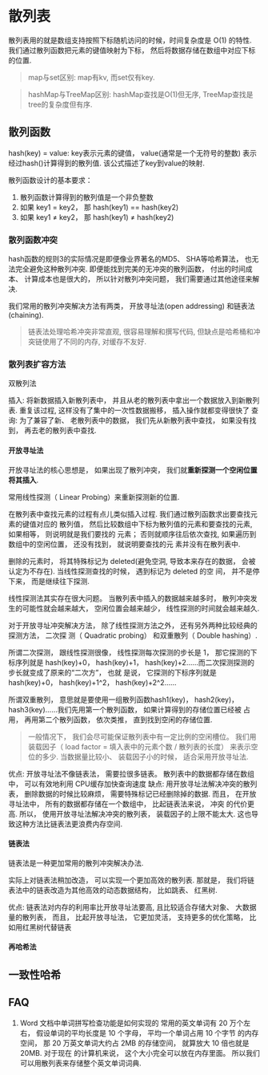 # 散列表
散列表用的就是数组支持按照下标随机访问的时候，时间复杂度是 O(1) 的特性.
我们通过散列函数把元素的键值映射为下标， 然后将数据存储在数组中对应下标的位置.

> map与set区别: map有kv, 而set仅有key.

> hashMap与TreeMap区别: hashMap查找是O(1)但无序, TreeMap查找是tree的复杂度但有序.

## 散列函数
hash(key) = value: key表示元素的键值， value(通常是一个无符号的整数) 表示经过hash()计算得到的散列值. 该公式描述了key到value的映射.

散列函数设计的基本要求：
1. 散列函数计算得到的散列值是一个非负整数
2. 如果 key1 = key2， 那 hash(key1) == hash(key2)
3. 如果 key1 ≠ key2， 那 hash(key1) ≠ hash(key2)

### 散列函数冲突
hash函数的规则3的实际情况是即便像业界著名的MD5、 SHA等哈希算法， 也无法完全避免这种散列冲突. 即便能找到完美的无冲突的散列函数， 付出的时间成本、 计算成本也是很大的， 所以针对散列冲突问题， 我们需要通过其他途径来解决.

我们常用的散列冲突解决方法有两类， 开放寻址法(open addressing) 和链表法(chaining).

> 链表法处理哈希冲突非常直观, 很容易理解和撰写代码, 但缺点是哈希桶和冲突链使用了不同的内存, 对缓存不友好.

### 散列表扩容方法
双散列法

插入: 将新数据插入新散列表中， 并且从老的散列表中拿出一个数据放入到新散列表. 重复该过程, 这样没有了集中的一次性数据搬移， 插入操作就都变得很快了
查询: 为了兼容了新、 老散列表中的数据， 我们先从新散列表中查找， 如果没有找到， 再去老的散列表中查找.

#### 开放寻址法
开放寻址法的核心思想是， 如果出现了散列冲突， 我们就**重新探测一个空闲位置将其插入**.

常用线性探测（ Linear Probing）来重新探测新的位置.

在散列表中查找元素的过程有点儿类似插入过程. 我们通过散列函数求出要查找元素的键值对应的
散列值， 然后比较数组中下标为散列值的元素和要查找的元素, 如果相等， 则说明就是我们要找的
元素； 否则就顺序往后依次查找, 如果遍历到数组中的空闲位置， 还没有找到， 就说明要查找的元
素并没有在散列表中.

删除的元素时， 将其特殊标记为 deleted(避免空洞, 导致本来存在的数据， 会被认定为不存在). 当线性探测查找的时候， 遇到标记为 deleted 的空
间， 并不是停下来， 而是继续往下探测.

线性探测法其实存在很大问题。 当散列表中插入的数据越来越多时， 散列冲突发生的可能性就会越来越大， 空闲位置会越来越少， 线性探测的时间就会越来越久.

对于开放寻址冲突解决方法， 除了线性探测方法之外， 还有另外两种比较经典的探测方法， 二次探
测（ Quadratic probing） 和双重散列（ Double hashing）.

所谓二次探测， 跟线性探测很像， 线性探测每次探测的步长是 1， 那它探测的下标序列就是
hash(key)+0， hash(key)+1， hash(key)+2……而二次探测探测的步长就变成了原来的“二次方”， 也就
是说， 它探测的下标序列就是 hash(key)+0， hash(key)+1^2， hash(key)+2^2……

所谓双重散列， 意思就是要使用一组散列函数hash1(key)， hash2(key)， hash3(key)……我们先用第一个散列函数， 如果计算得到的存储位置已经被
占用， 再用第二个散列函数， 依次类推， 直到找到空闲的存储位置.

> 一般情况下， 我们会尽可能保证散列表中有一定比例的空闲槽位。 我们用装载因子（ load factor = 填入表中的元素个数 / 散列表的长度） 来表示空位的多少.
> 当数据量比较小、 装载因子小的时候， 适合采用开放寻址法.

优点: 开放寻址法不像链表法， 需要拉很多链表。 散列表中的数据都存储在数组中， 可以有效地利用 CPU缓存加快查询速度
缺点: 用开放寻址法解决冲突的散列表， 删除数据的时候比较麻烦， 需要特殊标记已经删除掉的数据. 而且， 在开放寻址法中， 所有的数据都存储在一个数组中， 比起链表法来说， 冲突
的代价更高. 所以， 使用开放寻址法解决冲突的散列表， 装载因子的上限不能太大. 这也导致这种方法比链表法更浪费内存空间.


#### 链表法
链表法是一种更加常用的散列冲突解决办法.

实际上对链表法稍加改造， 可以实现一个更加高效的散列表. 那就是， 我们将链表法中的链表改造为其他高效的动态数据结构， 比如跳表、 红黑树.

优点: 链表法对内存的利用率比开放寻址法要高, 且比较适合存储大对象、 大数据量的散列表， 而且， 比起开放寻址法， 它更加灵活， 支持更多的优化策略， 比如用红黑树代替链表

#### 再哈希法

## 一致性哈希

## FAQ
1. Word 文档中单词拼写检查功能是如何实现的
常用的英文单词有 20 万个左右， 假设单词的平均长度是 10 个字母， 平均一个单词占用 10 个字节
的内存空间， 那 20 万英文单词大约占 2MB 的存储空间， 就算放大 10 倍也就是 20MB. 对于现在
的计算机来说， 这个大小完全可以放在内存里面。 所以我们可以用散列表来存储整个英文单词词典.

